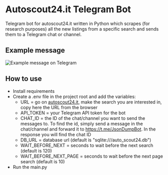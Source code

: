 # Autoscout24.it Telegram Bot
Telegram bot for autoscout24.it written in Python which scrapes (for research purposes) all the new listings from a specific search and sends them to a Telegram chat or channel.

## Example message
![Example message on Telegram](example.png "Example message")

## How to use
- Install requirements
- Create a .env file in the project root and add the variables:
    - URL = go on [autoscout24.it](https://autoscout24.it), make the search you are interested in, copy here the URL from the browser
    - API_TOKEN = your Telegram API token for the bot
    - CHAT_ID = the ID of the chat/channel you want to send the messages to. To find the id, simply send a message in the chat/channel and forward it to https://t.me/JsonDumpBot. In the response you will find the chat ID
    - DB_URL = database url (default is "sqlite:///auto_scout24.db")
    - WAIT_BEFORE_NEXT = seconds to wait before the next search (default is 120)
    - WAIT_BEFORE_NEXT_PAGE = seconds to wait before the next page search (default is 10)
- Run the main.py